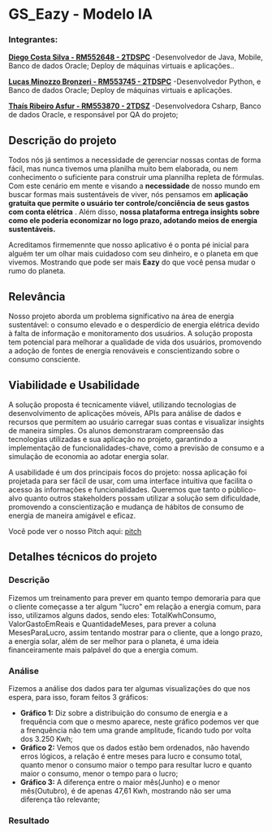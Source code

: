 # GS_Eazy - Modelo IA

### Integrantes:

[**Diego Costa Silva - RM552648 - 2TDSPC**](https://www.linkedin.com/in/diegocostacs/)
-Desenvolvedor de Java, Mobile, Banco de dados Oracle; Deploy de máquinas virtuais e aplicações..

[**Lucas Minozzo Bronzeri - RM553745 - 2TDSPC**](https://www.linkedin.com/in/lucas-minozzo-bronzeri-b212a4248/)
-Desenvolvedor Python, e Banco de dados Oracle; Deploy de máquinas virtuais e aplicações. 

[**Thaís Ribeiro Asfur - RM553870 - 2TDSZ**](https://www.linkedin.com/in/thaís-ribeiro-asfur-52b0692a2/)
-Desenvolvedora Csharp, Banco de dados Oracle, e responsável por QA do projeto; 

## Descrição do projeto

Todos nós já sentimos a necessidade de gerenciar nossas contas de forma fácil, mas nunca tivemos uma planilha muito bem elaborada, ou nem conhecimento o suficiente para construir uma plannilha repleta de fórmulas.
Com este cenário em mente e visando a **necessidade** de nosso mundo em buscar formas mais sustentáveis de viver, nós pensamos em **aplicação gratuita que permite o usuário ter controle/conciência de seus gastos com conta elétrica** . 
Além disso, **nossa plataforma entrega insights sobre como ele poderia economizar no logo prazo, adotando meios de energia sustentáveis.**

Acreditamos firmemennte que nosso aplicativo é o ponta pé inicial para alguém ter um olhar mais cuidadoso com seu dinheiro, e o planeta em que vivemos. Mostrando que pode ser mais **Eazy** do que você pensa mudar o rumo do planeta.

## Relevância 

Nosso projeto aborda um problema significativo na área de energia sustentável: o consumo elevado e o desperdício de energia elétrica devido à falta de informação e monitoramento dos usuários. A solução proposta tem potencial para melhorar a qualidade de vida dos usuários, promovendo a adoção de fontes de energia renováveis e conscientizando sobre o consumo consciente.

## Viabilidade e Usabilidade

A solução proposta é tecnicamente viável, utilizando tecnologias de desenvolvimento de aplicações móveis, APIs para análise de dados e recursos que permitem ao usuário carregar suas contas e visualizar insights de maneira simples. Os alunos demonstraram compreensão das tecnologias utilizadas e sua aplicação no projeto, garantindo a implementação de funcionalidades-chave, como a previsão de consumo e a simulação de economia ao adotar energia solar.

A usabilidade é um dos principais focos do projeto: nossa aplicação foi projetada para ser fácil de usar, com uma interface intuitiva que facilita o acesso às informações e funcionalidades. Queremos que tanto o público-alvo quanto outros stakeholders possam utilizar a solução sem dificuldade, promovendo a conscientização e mudança de hábitos de consumo de energia de maneira amigável e eficaz.

Você pode ver o nosso Pitch aqui: [pitch](https://www.youtube.com/watch?v=l5fuZtikMCA&list=PLNpYt22sUw3VJftQ8ltlV-7C0Aayi30p3&index=1)  

## Detalhes técnicos do projeto  

### Descrição  

Fizemos um treinamento para prever em quanto tempo demoraria para que o cliente começasse a ter algum "lucro" em relação a energia comum, para isso, utilizamos alguns dados, sendo eles: TotalKwhConsumo, ValorGastoEmReais e QuantidadeMeses, para prever a coluna MesesParaLucro, assim tentando mostrar para o cliente, que a longo prazo, a energia solar, além de ser melhor para o planeta, é uma ideia financeiramente mais palpável do que a energia comum.

### Análise

Fizemos a análise dos dados para ter algumas visualizações do que nos espera, para isso, foram feitos 3 gráficos:  
-  **Gráfico 1:** Diz sobre a distribuição do consumo de energia e a frequência com que o mesmo aparece, neste gráfico podemos ver que a frenquência não tem uma grande amplitude, ficando tudo por volta dos 3.250 Kwh;
-  **Gráfico 2:** Vemos que os dados estão bem ordenados, não havendo erros lógicos, a relação é entre meses para lucro e consumo total, quanto menor o consumo maior o tempo para resultar lucro e quanto maior o consumo, menor o tempo para o lucro;
-  **Gráfico 3:** A diferença entre o maior mês(Junho) e o menor mês(Outubro), é de apenas 47,61 Kwh, mostrando não ser uma diferença tão relevante;

### Resultado

